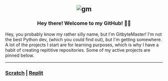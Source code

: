 <div align=center>

![gm](https://user-images.githubusercontent.com/76265961/200094319-4f6ae2b4-a5b1-43ab-8f3d-2ad4e13de9bc.svg)
---
### Hey there! Welcome to my GitHub! 👋🏾
</div>

Hey, you probably know my rather silly name, but I'm GitbyteMaster! I'm not the best Python dev, (which you could find out), but I'm getting somewhere. A lot of the projects I start are for learning purposes, which is why I have a habit of creating repititive repositories. Some of my active projects are pinned below.

---

### [Scratch](https://scratch.mit.edu/users/G_bite_Masters) | [Replit](https://replit.com/@GitbyteMaster)
